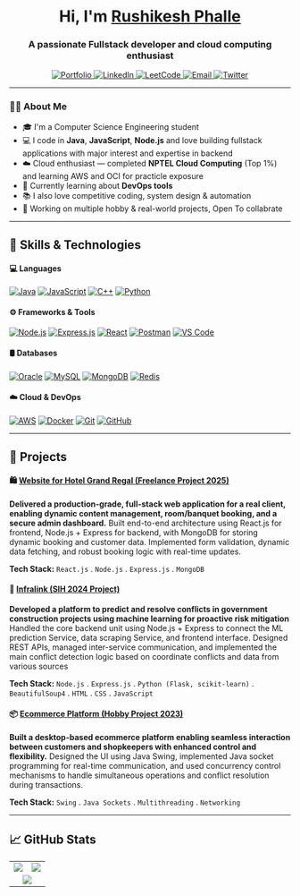 <h1 align="center">Hi, I'm <a href="https://www.linkedin.com/in/rushikesh-phalle-211296266/">Rushikesh Phalle</a></h1>


<h3 align="center">A passionate Fullstack developer and cloud computing enthusiast</h3>
<p align="center">
  <a href="https://rushiphalle.vercel.com/" target="_blank">
    <img src="https://img.shields.io/badge/Portfolio-000000?style=for-the-badge&logo=firefox&logoColor=white" alt="Portfolio"/>
  <a href="https://www.linkedin.com/in/rushikesh-phalle-211296266/" target="_blank">
    <img src="https://img.shields.io/badge/LinkedIn-blue?style=for-the-badge&logo=linkedin&logoColor=white" alt="LinkedIn"/>
  </a>
  </a>
  <a href="https://leetcode.com/u/rushikeshgphalle/" target="_blank">
    <img src="https://img.shields.io/badge/LeetCode-FFA116?style=for-the-badge&logo=leetcode&logoColor=black" alt="LeetCode"/>
  </a>
  <a href="mailto:rushikeshgphalle@gmail.com">
    <img src="https://img.shields.io/badge/Email-D14836?style=for-the-badge&logo=gmail&logoColor=white" alt="Email"/>
  </a>
  <a href="https://x.com/Rushikeshphalle" target="_blank">
    <img src="https://img.shields.io/badge/Twitter-1DA1F2?style=for-the-badge&logo=twitter&logoColor=white" alt="Twitter"/>
  </a>
</p>

---

### 👨‍💻 About Me

- 🎓 I'm a Computer Science Engineering student  
- 💻 I code in **Java**, **JavaScript**, **Node.js** and love building fullstack applications with major interest and expertise in backend  
- ☁️ Cloud enthusiast — completed **NPTEL Cloud Computing** (Top 1%) and learning AWS and OCI for practicle exposure 
- 🤖 Currently learning about **DevOps tools**  
- 📚 I also love competitive coding, system design & automation  
- 🔭 Working on multiple hobby & real-world projects, Open To collabrate

---

## 🚀 Skills & Technologies

#### 💻 Languages
[![Java](https://img.shields.io/badge/Java-007396?style=for-the-badge&logo=java&logoColor=white)](#)
[![JavaScript](https://img.shields.io/badge/JavaScript-F7DF1E?style=for-the-badge&logo=javascript&logoColor=black)](#)
[![C++](https://img.shields.io/badge/C++-00599C?style=for-the-badge&logo=c%2B%2B&logoColor=white)](#)
[![Python](https://img.shields.io/badge/Python-3776AB?style=for-the-badge&logo=python&logoColor=white)](#)


#### ⚙️ Frameworks & Tools
[![Node.js](https://img.shields.io/badge/Node.js-339933?style=for-the-badge&logo=node.js&logoColor=white)](#)
[![Express.js](https://img.shields.io/badge/Express.js-000000?style=for-the-badge&logo=express&logoColor=white)](#)
[![React](https://img.shields.io/badge/React-20232A?style=for-the-badge&logo=react&logoColor=61DAFB)](#)
[![Postman](https://img.shields.io/badge/Postman-FF6C37?style=for-the-badge&logo=postman&logoColor=white)](#)
[![VS Code](https://img.shields.io/badge/VS_Code-007ACC?style=for-the-badge&logo=visual-studio-code&logoColor=white)](#)


#### 🛢️ Databases
[![Oracle](https://img.shields.io/badge/Oracle-F80000?style=for-the-badge&logo=oracle&logoColor=white)](#)
[![MySQL](https://img.shields.io/badge/MySQL-4479A1?style=for-the-badge&logo=mysql&logoColor=white)](#)
[![MongoDB](https://img.shields.io/badge/MongoDB-47A248?style=for-the-badge&logo=mongodb&logoColor=white)](#)
[![Redis](https://img.shields.io/badge/Redis-DC382D?style=for-the-badge&logo=redis&logoColor=white)](#)


#### ☁️ Cloud & DevOps
[![AWS](https://img.shields.io/badge/OCI-232F3E?style=for-the-badge&logo=amazon-aws&logoColor=white)](#)
[![Docker](https://img.shields.io/badge/Docker-2496ED?style=for-the-badge&logo=docker&logoColor=white)](#)
[![Git](https://img.shields.io/badge/Git-F05032?style=for-the-badge&logo=git&logoColor=white)](#)
[![GitHub](https://img.shields.io/badge/GitHub-181717?style=for-the-badge&logo=github&logoColor=white)](#)

---

## 🔨 Projects

#### 🛍️ [Website for Hotel Grand Regal __(Freelance Project 2025)__](https://github.com/rushihphalle/HotelGrandRegal)
**Delivered a production-grade, full-stack web application for a real client, enabling dynamic content management, room/banquet booking, and a secure admin dashboard.** 
Built end-to-end architecture using React.js for frontend, Node.js + Express for backend, with MongoDB for storing dynamic booking and customer data. Implemented form validation, dynamic data fetching, and robust booking logic with real-time updates.

**Tech Stack:** `React.js` . `Node.js` . `Express.js` . `MongoDB`

#### 📄 [Infralink (SIH 2024 Project)](https://github.com/rushiphalle/infralink)
**Developed a platform to predict and resolve conflicts in government construction projects using machine learning for proactive risk mitigation**
Handled the core backend unit using Node.js + Express to connect the ML prediction Service, data scraping Service, and frontend interface. Designed REST APIs, managed inter-service communication, and implemented the main conflict detection logic based on coordinate conflicts and data from various sources
 
**Tech Stack:** `Node.js` . `Express.js` . `Python (Flask, scikit-learn)` . `BeautifulSoup4` . `HTML` . `CSS` . `JavaScript`


#### 📦 [Ecommerce Platform (Hobby Project 2023)](https://github.com/rushikeshphalle/pdf-docx-converter)
**Built a desktop-based ecommerce platform enabling seamless interaction between customers and shopkeepers with enhanced control and flexibility.** 
Designed the UI using Java Swing, implemented Java socket programming for real-time communication, and used concurrency control mechanisms to handle simultaneous operations and conflict resolution during transactions. 
 
**Tech Stack:** `Swing` . `Java Sockets` . `Multithreading` . `Networking`


---

## 📈 GitHub Stats

<table>
  <tr>
    <td>
      <img src="https://github-readme-stats.vercel.app/api?username=rushiphalle&show_icons=true&theme=github_dark&hide_border=true" />
    </td>
    <td>
      <img src="https://github-readme-stats.vercel.app/api/top-langs/?username=rushiphalle&layout=compact&theme=github_dark&hide_border=true" />
    </td>
  </tr>
  <tr>
    <td colspan="2" align="center">
      <img src="https://github-readme-streak-stats.herokuapp.com/?user=rushiphalle&theme=github-dark&hide_border=true" />
    </td>
  </tr>
</table>
